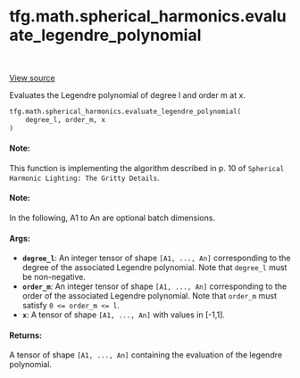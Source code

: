 <div itemscope itemtype="http://developers.google.com/ReferenceObject">
<meta itemprop="name" content="tfg.math.spherical_harmonics.evaluate_legendre_polynomial" />
<meta itemprop="path" content="Stable" />
</div>

# tfg.math.spherical_harmonics.evaluate_legendre_polynomial

<!-- Insert buttons and diff -->

<table class="tfo-notebook-buttons tfo-api" align="left">
</table>

<a target="_blank" href="https://github.com/tensorflow/graphics/blob/master/tensorflow_graphics/math/spherical_harmonics.py">View source</a>



Evaluates the Legendre polynomial of degree l and order m at x.

```python
tfg.math.spherical_harmonics.evaluate_legendre_polynomial(
    degree_l, order_m, x
)
```



<!-- Placeholder for "Used in" -->


#### Note:

This function is implementing the algorithm described in p. 10 of `Spherical
Harmonic Lighting: The Gritty Details`.



#### Note:

In the following, A1 to An are optional batch dimensions.



#### Args:


* <b>`degree_l`</b>: An integer tensor of shape `[A1, ..., An]` corresponding to the
  degree of the associated Legendre polynomial. Note that `degree_l` must be
  non-negative.
* <b>`order_m`</b>: An integer tensor of shape `[A1, ..., An]` corresponding to the
  order of the associated Legendre polynomial. Note that `order_m` must
  satisfy `0 <= order_m <= l`.
* <b>`x`</b>: A tensor of shape `[A1, ..., An]` with values in [-1,1].


#### Returns:

A tensor of shape `[A1, ..., An]` containing the evaluation of the legendre
polynomial.
